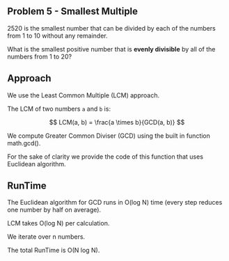 ## Problem 5 - Smallest Multiple

2520 is the smallest number that can be divided by each of the numbers from 1 to 10 without any remainder.

What is the smallest positive number that is **evenly divisible** by all of the numbers from 1 to 20?

## Approach

We use the Least Common Multiple (LCM) approach.

The LCM of two numbers `a` and `b` is:
  
  
  $$
  LCM(a, b) = \frac{a \times b}{GCD(a, b)}
  $$
  
  
We compute Greater Common Diviser (GCD) using the built in function math.gcd().

For the sake of clarity we provide the code of this function that uses Euclidean algorithm.

## RunTime

The Euclidean algorithm for GCD runs in O(log N) time (every step reduces one number by half on average).

LCM takes O(log N) per calculation.

We iterate over n numbers.

The total RunTime is O(N log N).
